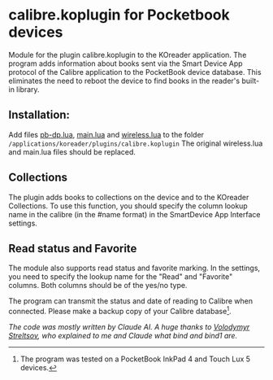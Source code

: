 # calibre.koplugin for Pocketbook devices
Module for the plugin calibre.koplugin to the KOreader application. The program adds information about books sent via the Smart Device App protocol of the Calibre application to the PocketBook device database. This eliminates the need to reboot the device to find books in the reader's built-in library.

## Installation:
Add files [pb-dp.lua](calibre.koplugin/pb-db.lua), [main.lua](calibre.koplugin/main.lua) and [wireless.lua](calibre.koplugin/wireless.lua) to the folder `/applications/koreader/plugins/calibre.koplugin`
The original wireless.lua and main.lua files should be replaced.

## Collections
The plugin adds books to collections on the device and to the KOreader Collections. To use this function, you should specify the column lookup name in the calibre (in the #name format) in the SmartDevice App Interface settings.

## Read status and Favorite
The module also supports read status and favorite marking. In the settings, you need to specify the lookup name for the "Read" and "Favorite" columns. Both columns should be of the yes/no type.

The program can transmit the status and date of reading to Calibre when connected. Please make a backup copy of your Calibre database[^1].
[^1]: The program was tested on a PocketBook InkPad 4 and Touch Lux 5 devices.

*The code was mostly written by Claude AI. A huge thanks to [Volodymyr Streltsov](https://github.com/VolodymyrStreltsov), who explained to me and Claude what bind and bind1 are.*


